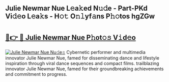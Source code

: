 ## Julie Newmar Nue L𝚎a𝚔ed N𝚞𝚍e - Part-PKd Vi𝚍𝚎o L𝚎a𝚔s - H𝚘𝚝 O𝚗𝚕yf𝚊ns P𝚑𝚘tos hgZGw

# <h2><a href="http://kf5vfz.oniu.top/?m=Julie+Newmar+Nue">🔗👉 🔴 Julie Newmar Nue P𝚑ot𝚘𝚜 V𝚒d𝚎o</a></h2>

[![Julie Newmar Nue Nu𝚍e𝚜](https://i.imgur.com/0qMVB7G.gif)](http://kf5vfz.oniu.top/?m=Julie+Newmar+Nue)
Cybernetic performer and multimedia innovator Julie Newmar Nue, famed for disseminating dance and lifestyle inspiration through viral dance sequences and compact films. trailblazing innovator Julie Newmar Nue, famed for their groundbreaking achievements and commitment to progress.  
